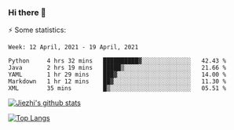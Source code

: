 ### Hi there 👋

⚡ Some statistics:

<!--START_SECTION:waka-->
```text
Week: 12 April, 2021 - 19 April, 2021

Python     4 hrs 32 mins   ██████████▓░░░░░░░░░░░░░░   42.43 % 
Java       2 hrs 19 mins   █████▒░░░░░░░░░░░░░░░░░░░   21.66 % 
YAML       1 hr 29 mins    ███▓░░░░░░░░░░░░░░░░░░░░░   14.00 % 
Markdown   1 hr 12 mins    ██▓░░░░░░░░░░░░░░░░░░░░░░   11.30 % 
XML        35 mins         █▒░░░░░░░░░░░░░░░░░░░░░░░   05.51 % 
```
<!--END_SECTION:waka-->

[![Jiezhi's github stats](https://github-readme-stats.vercel.app/api?username=Jiezhi&show_icons=true)](https://github.com/Jiezhi/github-readme-stats)

[![Top Langs](https://github-readme-stats.vercel.app/api/top-langs/?username=Jiezhi&hide=javascript,html)](https://github.com/Jiezhi/github-readme-stats)
<!--
**Jiezhi/Jiezhi** is a ✨ _special_ ✨ repository because its `README.md` (this file) appears on your GitHub profile.

Here are some ideas to get you started:

- 🔭 I’m currently working on ...
- 🌱 I’m currently learning ...
- 👯 I’m looking to collaborate on ...
- 🤔 I’m looking for help with ...
- 💬 Ask me about ...
- 📫 How to reach me: ...
- 😄 Pronouns: ...
- ⚡ Fun fact: ...
-->

